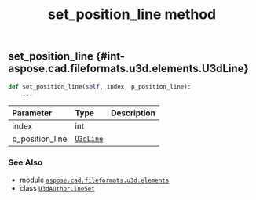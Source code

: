 ﻿---
title: set_position_line method
second_title: Aspose.CAD for Python via .NET API References
description: 
type: docs
weight: 230
url: /python-net/aspose.cad.fileformats.u3d.elements/u3dauthorlineset/set_position_line/
is_root: false
---

## set_position_line {#int-aspose.cad.fileformats.u3d.elements.U3dLine}





```python
def set_position_line(self, index, p_position_line):
    ...
```


| Parameter | Type | Description |
| :- | :- | :- |
| index | int |  |
| p_position_line | [`U3dLine`](/cad/python-net/aspose.cad.fileformats.u3d.elements/u3dline) |  |



### See Also
* module [`aspose.cad.fileformats.u3d.elements`](../../)
* class [`U3dAuthorLineSet`](/cad/python-net/aspose.cad.fileformats.u3d.elements/u3dauthorlineset)
